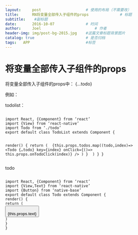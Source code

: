 ```yaml
---
layout:     post   				    # 使用的布局（不需要改）
title:      RN将变量全部传入子组件的props 				# 标题
subtitle:    #副标题
date:       2016-10-07 				# 时间
author:     Joel 						# 作者
header-img: img/post-bg-2015.jpg 	#这篇文章标题背景图片
catalog: true 						# 是否归档
tags:	APP							#标签
---
```

<h1><a id="props_1"></a>将变量全部传入子组件的props</h1>
<p>将变量全部传入子组件的props中： {…todo}</p>
<p>例如：</p>
<p>todolist：</p>
<pre><code>
import React, {Component} from ‘react’
import {View} from ‘react-native’
import Todo from ‘./todo’
export default class TodoList extends Component {

render() {
return (
<View>
{this.props.todos.map((todo,index)=> <Todo {…todo} key={index} onClick={()=> this.props.onTodoClick(index)} />
)
}
</View>
)
}
}
</code></pre>
<p>todo</p>
<pre><code>
import React, {Component} from ‘react’
import {View,Text} from ‘react-native’
import {Button} from ‘native-base’
export default class Todo extends Component {
render() {
return (
<Button onPress={this.props.onClick}>
<Text style={{textDecorationLine:this.props.completed?’line-through’:’none’}}>{this.props.text}</Text>
</Button>
)
}
}


</code></pre>
